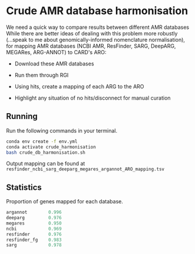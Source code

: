 # Crude AMR database harmonisation

We need a quick way to compare results between different AMR databases
While there are better ideas of dealing with this problem more robustly 
(...speak to me about genomically-informed nomenclature normalisation),
for mapping AMR databases (NCBI AMR, ResFinder, SARG, DeepARG, MEGARes, ARG-ANNOT) to CARD's ARO:

- Download these AMR databases

- Run them through RGI

- Using hits, create a mapping of each ARG to the ARO

- Highlight any situation of no hits/disconnect for manual curation

## Running

Run the following commands in your terminal.
```bash
conda env create -f env.yml
conda activate crude_harmonisation
bash crude_db_harmonisation.sh
```

Output mapping can be found at `resfinder_ncbi_sarg_deeparg_megares_argannot_ARO_mapping.tsv`

## Statistics

Proportion of genes mapped for each database.

```python
argannot        0.996
deeparg         0.976
megares         0.950
ncbi            0.969
resfinder       0.976
resfinder_fg    0.983
sarg            0.978
```

